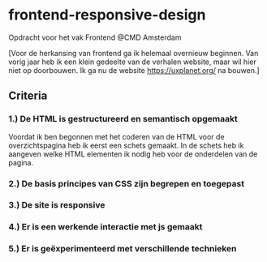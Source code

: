 # frontend-responsive-design
Opdracht voor het vak Frontend @CMD Amsterdam

[Voor de herkansing van frontend ga ik helemaal overnieuw beginnen. Van vorig jaar heb ik een klein gedeelte van de verhalen website, maar wil hier niet op doorbouwen. Ik ga nu de website https://uxplanet.org/ na bouwen.]

## Criteria
### 1.) De HTML is gestructureerd en semantisch opgemaakt

Voordat ik ben begonnen met het coderen van de HTML voor de overzichtspagina heb ik eerst een schets gemaakt. In de schets heb ik aangeven welke HTML elementen ik nodig heb voor de onderdelen van de pagina.

### 2.) De basis principes van CSS zijn begrepen en toegepast

### 3.) De site is responsive

### 4.) Er is een werkende interactie met js gemaakt

### 5.) Er is geëxperimenteerd met verschillende technieken
